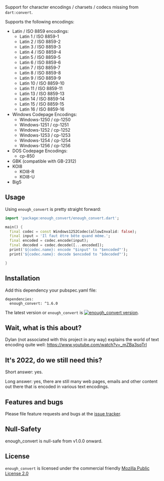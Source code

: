 Support for character encodings / charsets / codecs missing from `dart:convert`.

Supports the following encodings:
* Latin / ISO 8859 encodings:
  * Latin 1 / ISO 8859-1
  * Latin 2 / ISO 8859-2
  * Latin 3 / ISO 8859-3
  * Latin 4 / ISO 8859-4
  * Latin 5 / ISO 8859-5
  * Latin 6 / ISO 8859-6
  * Latin 7 / ISO 8859-7
  * Latin 8 / ISO 8859-8
  * Latin 9 / ISO 8859-9
  * Latin 10 / ISO 8859-10
  * Latin 11 / ISO 8859-11
  * Latin 13 / ISO 8859-13
  * Latin 14 / ISO 8859-14
  * Latin 15 / ISO 8859-15
  * Latin 16 / ISO 8859-16
* Windows Codepage Encodings:
  * Windows-1250 / cp-1250
  * Windows-1251 / cp-1251
  * Windows-1252 / cp-1252
  * Windows-1253 / cp-1253
  * Windows-1254 / cp-1254
  * Windows-1256 / cp-1256
* DOS Codepage Encodings:
  * cp-850
* GBK (compatible with GB-2312)
* KOI8
  * KOI8-R
  * KOI8-U
* Big5

## Usage

Using `enough_convert` is pretty straight forward:

```dart
import 'package:enough_convert/enough_convert.dart';

main() {
  final codec = const Windows1252Codec(allowInvalid: false);
  final input = 'Il faut être bête quand même.';
  final encoded = codec.encode(input);
  final decoded = codec.decode([...encoded]);
  print('${codec.name}: encode "$input" to "$encoded"');
  print('${codec.name}: decode $encoded to "$decoded"');

}
```

## Installation
Add this dependency your pubspec.yaml file:

```
dependencies:
  enough_convert: ^1.6.0
```
The latest version or `enough_convert` is [![enough_convert version](https://img.shields.io/pub/v/enough_convert.svg)](https://pub.dartlang.org/packages/enough_convert).


## Wait, what is this about?

Dylan (not associated with this project in any way) explains the world of text encoding quite well:
https://www.youtube.com/watch?v=_mZBa3sqTrI

## It's 2022, do we still need this?

Short answer: yes.

Long answer: yes, there are still many web pages, emails and other content out there that is encoded in various text encodings.

## Features and bugs

Please file feature requests and bugs at the [issue tracker][tracker].

[tracker]: https://github.com/Enough-Software/enough_convert/issues

## Null-Safety
enough_convert is null-safe from v1.0.0 onward.

## License
`enough_convert` is licensed under the commercial friendly [Mozilla Public License 2.0](LICENSE)
